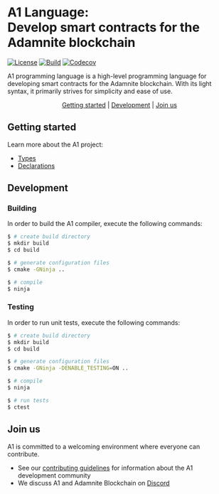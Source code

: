 # A1 Language: <br/> Develop smart contracts for the Adamnite blockchain

[![License](https://img.shields.io/badge/license-MIT-brightgreen.svg?style=flat)](https://github.com/m-peko/bitflags/blob/master/LICENSE)
[![Build](https://github.com/Adamnite/A1/actions/workflows/build.yml/badge.svg)](https://github.com/Adamnite/A1/actions/workflows/build.yml)
[![Codecov](https://codecov.io/gh/Adamnite/A1/branch/main/graph/badge.svg?token=YBUVS7JAEQ)](https://codecov.io/gh/Adamnite/A1)

A1 programming language is a high-level programming language for developing smart contracts for the Adamnite blockchain. With its light syntax, it primarily strives for simplicity and ease of use.

<p align="center">
    <a href="#getting-started">Getting started</a> |
    <a href="#getting-started">Development</a> |
    <a href="#join-us">Join us</a>
</p>

## Getting started

Learn more about the A1 project:

- [Types](Docs/Types.md)
- [Declarations](Docs/Declarations.md)

## Development

### Building

In order to build the A1 compiler, execute the following commands:

```sh
$ # create build directory
$ mkdir build
$ cd build

$ # generate configuration files
$ cmake -GNinja ..

$ # compile
$ ninja
```

### Testing

In order to run unit tests, execute the following commands:

```sh
$ # create build directory
$ mkdir build
$ cd build

$ # generate configuration files
$ cmake -GNinja -DENABLE_TESTING=ON ..

$ # compile
$ ninja

$ # run tests
$ ctest
```

## Join us

A1 is committed to a welcoming environment where everyone can contribute.

- See our [contributing guidelines](CONTRIBUTING.md) for information about the A1 development community
- We discuss A1 and Adamnite Blockchain on [Discord](https://discord.gg/AxbRrXvS)
